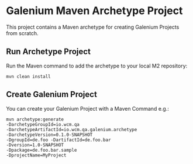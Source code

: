Galenium Maven Archetype Project
========================

This project contains a Maven archetype for creating Galenium Projects from scratch.

Run Archetype Project
---------------------

Run the Maven command to add the archetype to your local M2 repository:

`mvn clean install`

Create Galenium Project
------------------------

You can create your Galenium Project with a Maven Command e.g.:

 ```
 mvn archetype:generate 
 -DarchetypeGroupId=io.wcm.qa 
 -DarchetypeArtifactId=io.wcm.qa.galenium.archetype 
 -DarchetypeVersion=0.1.0-SNAPSHOT 
 -DgroupId=de.foo -DartifactId=de.foo.bar 
 -Dversion=1.0-SNAPSHOT 
 -Dpackage=de.foo.bar.sample 
 -DprojectName=MyProject
 ```

